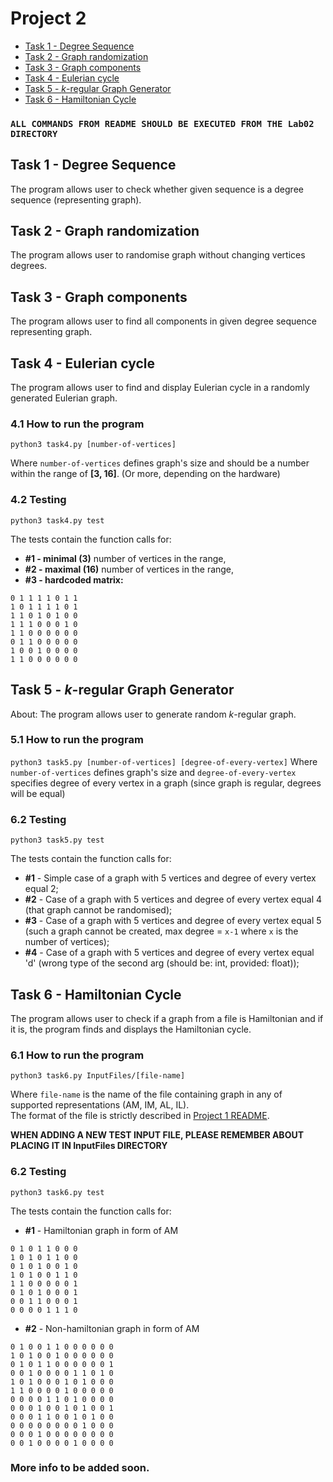 # Project 2
- [Task 1 - Degree Sequence](#task-1---degree-sequence)
- [Task 2 - Graph randomization](#task-2---graph-randomization)
- [Task 3 - Graph components](#task-3---graph-components)
- [Task 4 - Eulerian cycle](#task-4---eulerian-cycle)
- [Task 5 - *k*-regular Graph Generator](#task-5---k-regular-graph-generator)
- [Task 6 - Hamiltonian Cycle](#task-6---hamiltonian-cycle)

### `ALL COMMANDS FROM README SHOULD BE EXECUTED FROM THE Lab02 DIRECTORY`

## Task 1 - Degree Sequence

The program allows user to check whether given sequence is a degree sequence (representing graph).

## Task 2 - Graph randomization

The program allows user to randomise graph without changing vertices degrees.

## Task 3 - Graph components

The program allows user to find all components in given degree sequence representing graph.

## Task 4 - Eulerian cycle

The program allows user to find and display Eulerian cycle in a randomly generated Eulerian graph.

### 4.1 How to run the program

`python3 task4.py [number-of-vertices]`

Where `number-of-vertices` defines graph's size and should be a number within the range of **[3, 16]**. (Or more, depending on the hardware)
 
### 4.2 Testing
`python3 task4.py test`

The tests contain the function calls for:
- **#1 - minimal (3)** number of vertices in the range, <br/>
- **#2 - maximal (16)** number of vertices in the range, <br/>
- **#3 - hardcoded matrix:**

```
0 1 1 1 1 0 1 1
1 0 1 1 1 1 0 1
1 1 0 1 0 1 0 0
1 1 1 0 0 0 1 0
1 1 0 0 0 0 0 0
0 1 1 0 0 0 0 0
1 0 0 1 0 0 0 0
1 1 0 0 0 0 0 0
```

## Task 5 - *k*-regular Graph Generator
About:
 The program allows user to generate random *k*-regular graph.
 
### 5.1 How to run the program

`python3 task5.py [number-of-vertices] [degree-of-every-vertex]`
Where `number-of-vertices` defines graph's size and `degree-of-every-vertex` specifies degree of every vertex in a graph (since graph is regular, degrees will be equal)

### 6.2 Testing
`python3 task5.py test`

The tests contain the function calls for:

- **#1** - Simple case of a graph with 5 vertices and degree of every vertex equal 2;
- **#2** - Case of a graph with 5 vertices and degree of every vertex equal 4 (that graph cannot be randomised);
- **#3** - Case of a graph with 5 vertices and degree of every vertex equal 5 (such a graph cannot be created, max degree = `x-1` where `x` is the number of vertices);
- **#4** - Case of a graph with 5 vertices and degree of every vertex equal 'd' (wrong type of the second arg (should be: int, provided: float));



## Task 6 - Hamiltonian Cycle

The program allows user to check if a graph from a file is Hamiltonian and if it is, the program finds and displays the Hamiltonian cycle.

### 6.1 How to run the program

`python3 task6.py InputFiles/[file-name]`

Where `file-name` is the name of the file containing graph in any of supported representations (AM, IM, AL, IL). <br/>
The format of the file is strictly described in [Project 1 README](https://github.com/nerooc/graphs/tree/main/Lab01#requirements-for-adjacency-matrix-input-file). <br/>

**WHEN ADDING A NEW TEST INPUT FILE, PLEASE REMEMBER ABOUT PLACING IT IN InputFiles DIRECTORY**

### 6.2 Testing
`python3 task6.py test`

The tests contain the function calls for:
- **#1** - Hamiltonian graph in form of AM
```
0 1 0 1 1 0 0 0
1 0 1 0 1 1 0 0
0 1 0 1 0 0 1 0
1 0 1 0 0 1 1 0
1 1 0 0 0 0 0 1
0 1 0 1 0 0 0 1
0 0 1 1 0 0 0 1
0 0 0 0 1 1 1 0
```

- **#2** - Non-hamiltonian graph in form of AM
```
0 1 0 0 1 1 0 0 0 0 0 0
1 0 1 0 0 1 0 0 0 0 0 0
0 1 0 1 1 0 0 0 0 0 0 1
0 0 1 0 0 0 0 1 1 0 1 0
1 0 1 0 0 0 1 0 1 0 0 0
1 1 0 0 0 0 1 0 0 0 0 0
0 0 0 0 1 1 0 1 0 0 0 0
0 0 0 1 0 0 1 0 1 0 0 1
0 0 0 1 1 0 0 1 0 1 0 0
0 0 0 0 0 0 0 0 1 0 0 0
0 0 0 1 0 0 0 0 0 0 0 0
0 0 1 0 0 0 0 1 0 0 0 0
```

### More info **to be added soon**.
